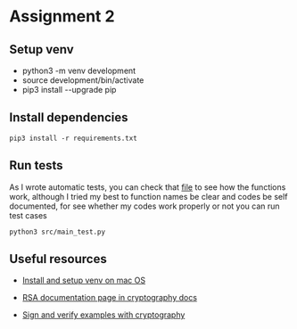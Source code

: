 # Assignment 2
## Setup venv
* python3 -m venv development
* source development/bin/activate
* pip3 install --upgrade pip

## Install dependencies
`pip3 install -r requirements.txt`

## Run tests
As I wrote automatic tests, you can check that [file](./src/main_test.py) to see 
how the functions work, although I tried my best to function names
be clear and codes be self documented, for see whether my codes work
properly or not you can run test cases

`python3 src/main_test.py`

## Useful resources
* [Install and setup venv on mac OS](https://www.studytonight.com/post/python-virtual-environment-setup-on-mac-osx-easiest-way)

* [RSA documentation page in cryptography docs](https://cryptography.io/en/latest/hazmat/primitives/asymmetric/rsa)

* [Sign and verify examples with cryptography](https://gist.github.com/sirosen/ec4196fee9779e5de865b0d03f12f0c8)
